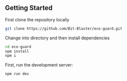 ## Getting Started

First clone the repository locally
```bash
git clone https://github.com/Bit-Blaster/eco-guard.git
```  
Change into directory and then install dependencies
```bash
cd eco-guard
npm install 
npm i
``` 

First, run the development server:

```bash
npm run dev
```
